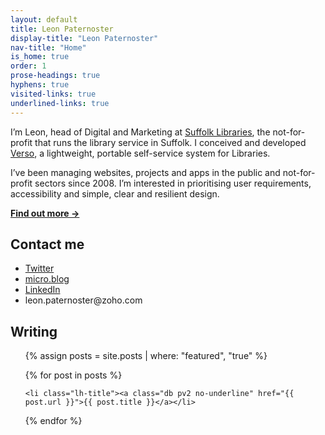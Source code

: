 ```yaml
---
layout: default
title: Leon Paternoster
display-title: "Leon Paternoster"
nav-title: "Home"
is_home: true
order: 1
prose-headings: true
hyphens: true
visited-links: true
underlined-links: true
---
```


I’m Leon, head of Digital and Marketing at <a href="https://www.suffolklibraries.co.uk">Suffolk Libraries</a>, the not-for-profit that runs the library service in Suffolk. I conceived and developed <a href="https://dootrix.com/verso">Verso</a>, a lightweight, portable self-service system for Libraries.

I’ve been managing websites, projects and apps in the public and not-for-profit sectors since 2008. I’m interested in prioritising user requirements, accessibility and simple, clear and resilient design.

**[Find out more &rarr;](/about/)**

## Contact me

<ul>

<li><a href="https://mobile.twitter.com/leonpaternoster/">Twitter</a></li>
<li><a href="https://micro.blog/leonp/">micro.blog</a></li>
<li><a href="https://uk.linkedin.com/in/leonpaternoster">LinkedIn</a></li>
<li>leon.paternoster@zoho.com</li>

</ul>

## Writing

<ul class="mv3 pa0 list">

{% assign posts = site.posts | where: "featured", "true" %}

{% for post in posts %}

    <li class="lh-title"><a class="db pv2 no-underline" href="{{ post.url }}">{{ post.title }}</a></li>

{% endfor %}

</ul>

